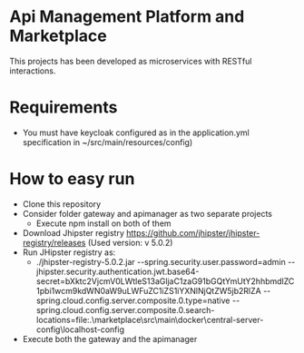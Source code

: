 # Api Management Platform and Marketplace

This projects has been developed as microservices with RESTful interactions.

# Requirements
  - You must have keycloak configured as in the application.yml specification in ~/src/main/resources/config)

# How to easy run
  - Clone this repository
  - Consider folder gateway and apimanager as two separate projects
    - Execute npm install on both of them
  - Download Jhipster registry https://github.com/jhipster/jhipster-registry/releases (Used version: v 5.0.2)
  - Run JHipster registry as:
    - ./jhipster-registry-5.0.2.jar --spring.security.user.password=admin --jhipster.security.authentication.jwt.base64-secret=bXktc2VjcmV0LWtleS13aGljaC1zaG91bGQtYmUtY2hhbmdlZC1pbi1wcm9kdWN0aW9uLWFuZC1iZS1iYXNlNjQtZW5jb2RlZA --spring.cloud.config.server.composite.0.type=native --spring.cloud.config.server.composite.0.search-locations=file:.\marketplace\src\main\docker\central-server-config\localhost-config
  - Execute both the gateway and the apimanager
